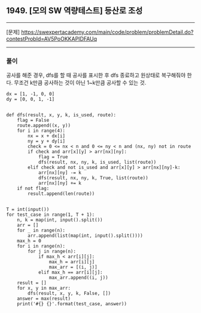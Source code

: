 ## 1949. [모의 SW 역량테스트] 등산로 조성

---

[문제] https://swexpertacademy.com/main/code/problem/problemDetail.do?contestProbId=AV5PoOKKAPIDFAUq

---

### 풀이

공사를 해준 경우, dfs를 할 때 공사를 표시한 후 dfs 종료하고 원상태로 복구해줘야 한다.
무조건 k만큼 공사하는 것이 아닌 1~k만큼 공사할 수 있는 것.
~~~
dx = [1, -1, 0, 0]
dy = [0, 0, 1, -1]


def dfs(result, x, y, k, is_used, route):
    flag = False
    route.append((x, y))
    for i in range(4):
        nx = x + dx[i]
        ny = y + dy[i]
        check = 0 <= nx < n and 0 <= ny < n and (nx, ny) not in route
        if check and arr[x][y] > arr[nx][ny]:
            flag = True
            dfs(result, nx, ny, k, is_used, list(route))
        elif check and not is_used and arr[x][y] > arr[nx][ny]-k:
            arr[nx][ny] -= k
            dfs(result, nx, ny, k, True, list(route))
            arr[nx][ny] += k
    if not flag:
        result.append(len(route))


T = int(input())
for test_case in range(1, T + 1):
    n, k = map(int, input().split())
    arr = []
    for _ in range(n):
        arr.append(list(map(int, input().split())))
    max_h = 0
    for i in range(n):
        for j in range(n):
            if max_h < arr[i][j]:
                max_h = arr[i][j]
                max_arr = [(i, j)]
            elif max_h == arr[i][j]:
                max_arr.append((i, j))
    result = []
    for x, y in max_arr:
        dfs(result, x, y, k, False, [])
    answer = max(result)
    print('#{} {}'.format(test_case, answer))

~~~